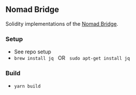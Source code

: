 ## Nomad Bridge

Solidity implementations of the [Nomad Bridge](https://app.nomad.xyz).

### Setup

- See repo setup
- `brew install jq` &nbsp; OR &nbsp; `sudo apt-get install jq`

### Build

- `yarn build`
